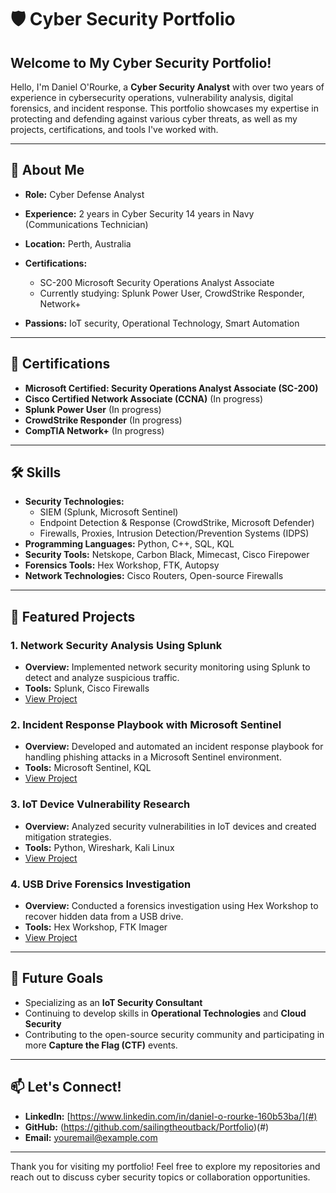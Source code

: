 # 🛡️ Cyber Security Portfolio

## Welcome to My Cyber Security Portfolio!

Hello, I'm Daniel O'Rourke, a **Cyber Security Analyst** with over two years of experience in cybersecurity operations, vulnerability analysis, digital forensics, and incident response. This portfolio showcases my expertise in protecting and defending against various cyber threats, as well as my projects, certifications, and tools I've worked with.

---

## 🔐 About Me

- **Role:** Cyber Defense Analyst 

- **Experience:** 
2 years in Cyber Security
14 years in Navy (Communications Technician) 
- **Location:** Perth, Australia
- **Certifications:** 
  - SC-200 Microsoft Security Operations Analyst Associate
  - Currently studying: Splunk Power User, CrowdStrike Responder, Network+
- **Passions:** IoT security, Operational Technology, Smart Automation

---

## 📜 Certifications

- **Microsoft Certified: Security Operations Analyst Associate (SC-200)**
- **Cisco Certified Network Associate (CCNA)** (In progress)
- **Splunk Power User** (In progress)
- **CrowdStrike Responder** (In progress)
- **CompTIA Network+** (In progress)

---

## 🛠️ Skills

- **Security Technologies:** 
  - SIEM (Splunk, Microsoft Sentinel)
  - Endpoint Detection & Response (CrowdStrike, Microsoft Defender)
  - Firewalls, Proxies, Intrusion Detection/Prevention Systems (IDPS)
- **Programming Languages:** Python, C++, SQL, KQL
- **Security Tools:** Netskope, Carbon Black, Mimecast, Cisco Firepower
- **Forensics Tools:** Hex Workshop, FTK, Autopsy
- **Network Technologies:** Cisco Routers, Open-source Firewalls

---

## 📁 Featured Projects

### 1. **Network Security Analysis Using Splunk**
   - **Overview:** Implemented network security monitoring using Splunk to detect and analyze suspicious traffic.
   - **Tools:** Splunk, Cisco Firewalls
   - [View Project](#)

### 2. **Incident Response Playbook with Microsoft Sentinel**
   - **Overview:** Developed and automated an incident response playbook for handling phishing attacks in a Microsoft Sentinel environment.
   - **Tools:** Microsoft Sentinel, KQL
   - [View Project](#)

### 3. **IoT Device Vulnerability Research**
   - **Overview:** Analyzed security vulnerabilities in IoT devices and created mitigation strategies.
   - **Tools:** Python, Wireshark, Kali Linux
   - [View Project](#)

### 4. **USB Drive Forensics Investigation**
   - **Overview:** Conducted a forensics investigation using Hex Workshop to recover hidden data from a USB drive.
   - **Tools:** Hex Workshop, FTK Imager
   - [View Project](#)

---

## 🚀 Future Goals

- Specializing as an **IoT Security Consultant**
- Continuing to develop skills in **Operational Technologies** and **Cloud Security**
- Contributing to the open-source security community and participating in more **Capture the Flag (CTF)** events.

---

## 📫 Let's Connect!

- **LinkedIn:** [https://www.linkedin.com/in/daniel-o-rourke-160b53ba/](#)
- **GitHub:** (https://github.com/sailingtheoutback/Portfolio)(#)
- **Email:** [youremail@example.com](mailto:youremail@example.com)

---

Thank you for visiting my portfolio! Feel free to explore my repositories and reach out to discuss cyber security topics or collaboration opportunities.
